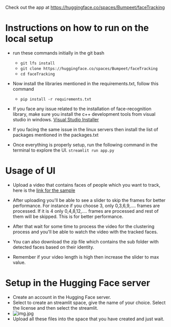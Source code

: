 Check out the app at https://huggingface.co/spaces/Bumpeet/faceTracking

# Instructions on how to run on the local setup
- run these commands initially in the git bash
    - `git lfs install`
    - `git clone https://huggingface.co/spaces/Bumpeet/faceTracking`
    - `cd faceTracking`

- Now install the libraries mentioned in the requirements.txt, follow this command
    - `pip install -r requirements.txt`

- If you face any issue related to the installation of face-recognition library, make sure you install the c++ development tools from visual studio in windows. [Visual Studio Installer](https://visualstudio.microsoft.com/downloads/)

- If you facing the same issue in the linux servers then install the list of packages mentioned in the packages.txt

- Once everything is properly setup, run the following command in the terminal to explore the UI. `streamlit run app.py`

# Usage of UI

- Upload a video that contains faces of people which you want to track, here is the [link for the sample](https://drive.google.com/file/d/1fl4I2EE_07sNSm0v29VIQ4tJ61qAkdAf/view?usp=sharing)

- After uploading you'll be able to see a slider to skip the frames for better performance. For instance if you choose 3, only 0,3,6,9,.... frames are processed. If it is 4 only 0,4,8,12,.... frames are processed and rest of them will be skipped. This is for better performance.

- After that wait for some time to process the video for the clustering process and you'll be able to watch the video with the tracked faces.

- You can also download the zip file which contains the sub folder with detected
faces based on their identity.

- Remember if your video length is high then increase the slider to max value.

# Setup in the Hugging Face server

- Create an account in the Hugging Face server.
- Select to create an streamlit space, give the name of your choice. Select the license and then select the streamlit.
- ![img.jpg](https://github.com/Bumpeet/faceTracking/assets/86848360/f0b52f4b-c606-4caa-8541-c655106a3933)
- Upload all these files into the space that you have created and just wait.

